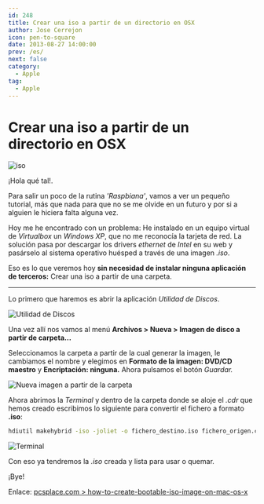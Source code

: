 ```yaml
---
id: 248
title: Crear una iso a partir de un directorio en OSX
author: Jose Cerrejon
icon: pen-to-square
date: 2013-08-27 14:00:00
prev: /es/
next: false
category:
  - Apple
tag:
  - Apple
---
```


# Crear una iso a partir de un directorio en OSX

![iso](/images/2013/08/iso.jpg)

¡Hola qué tal!.

Para salir un poco de la rutina *'Raspbiana'*, vamos a ver un pequeño tutorial, más que nada para que no se me olvide en un futuro y por si a alguien le hiciera falta alguna vez.

Hoy me he encontrado con un problema: He instalado en un equipo virtual de *Virtualbox* un *Windows XP*, que no me reconocía la tarjeta de red. La solución pasa por descargar los drivers *ethernet* de *Intel* en su web y pasárselo al sistema operativo huésped a través de una imagen *.iso*.

Eso es lo que veremos hoy **sin necesidad de instalar ninguna aplicación de terceros:** Crear una iso a partir de una carpeta.

- - -
Lo primero que haremos es abrir la aplicación *Utilidad de Discos*.

![Utilidad de Discos](/images/2013/08/diskutil_01.jpg "Utilidad de Discos")

Una vez allí nos vamos al menú **Archivos > Nueva > Imagen de disco a partir de carpeta...**

Seleccionamos la carpeta a partir de la cual generar la imagen, le cambiamos el nombre y elegimos en **Formato de la imagen: DVD/CD maestro** y **Encriptación: ninguna.** Ahora pulsamos el botón *Guardar.*

![Nueva imagen a partir de la carpeta](/images/2013/08/diskutil_02.jpg "Nueva imagen a partir de la carpeta")

Ahora abrimos la *Terminal* y dentro de la carpeta donde se aloje el *.cdr* que hemos creado escribimos lo siguiente para convertir el fichero a formato **.iso**:

```bash
hdiutil makehybrid -iso -joliet -o fichero_destino.iso fichero_origen.cdr
```

![Terminal](/images/2013/08/Terminal.jpg)

Con eso ya tendremos la *.iso* creada y lista para usar o quemar. 

¡Bye!

Enlace: [pcsplace.com > how-to-create-bootable-iso-image-on-mac-os-x](http://pcsplace.com/apple/how-to-create-bootable-iso-image-on-mac-os-x/)
